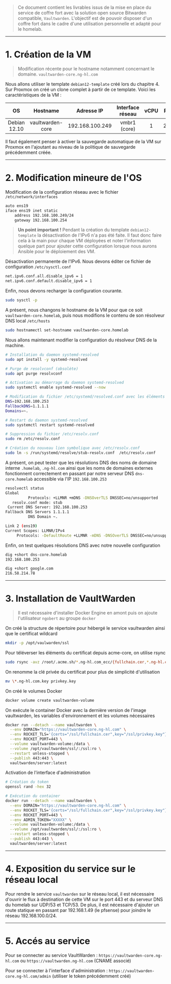 > Ce document contient les livrables issus de la mise en place du service de coffre fort avec la solution open source Bitwarden compatible, `Vaultwarden`. L'objectif est de pouvoir disposer d'un coffre fort dans le cadre d'une utilisation personnelle et adapté pour le homelab.

---

# 1. Création de la VM

> Modification récente pour le hostname notamment concernant le domaine. `vaultwarden-core.ng-hl.com`

Nous allons utiliser le template `debian12-template` créé lors du chapitre 4. Sur Proxmox on créé un clone complet à partir de ce template. Voici les caractéristiques de la VM :

| OS      | Hostname     | Adresse IP | Interface réseau | vCPU    | RAM   | Stockage
|:-:    |:-:    |:-:    |:-:    |:-:    |:-:    |:-:
| Debian 12.10     | vaultwarden-core      | 192.168.100.249    | vmbr1 (core)    | 1     | 2048   | 20Gio

Il faut également penser à activer la sauvegarde automatique de la VM sur Proxmox en l'ajoutant au niveau de la politique de sauvegarde précédemment créée.

---

# 2. Modification mineure de l'OS

Modification de la configuration réseau avec le fichier `/etc/network/interfaces`

```bash
auto ens19
iface ens19 inet static
    address 192.168.100.249/24
    gateway 192.168.100.254
```

> __Un point important !__ Pendant la création du template `debian12-template` la désactivation de l'IPv6 n'a pas été faite. Il faut donc faire cela à la main pour chaque VM déployées et noter l'information quelque part pour ajouter cette configuration lorsque nous aurons Ansible pour le déploiement des VM.

Désactivation permanente de l'IPv6. Nous devons éditer ce fichier de configuration `/etc/sysctl.conf`

```bash
net.ipv6.conf.all.disable_ipv6 = 1
net.ipv6.conf.default.disable_ipv6 = 1
```

Enfin, nous devons recharger la configuration courante.

```bash
sudo sysctl -p
```

A présent, nous changons le hostname de la VM pour que ce soit `vaultwarden-core.homelab`, puis nous modifions le contenu de son résolveur DNS local `/etc/hosts`

```bash
sudo hostnamectl set-hostname vaultwarden-core.homelab
```

Nous allons maintenant modifier la configuration du résolveur DNS de la machine.

```bash
# Installation du daemon systemd-resolved
sudo apt install -y systemd-resolved

# Purge de resolvconf (obsolète)
sudo apt purge resolvconf

# Activation au démarrage du daemon systemd-resolved
sudo systemctl enable systemd-resolved --now

# Modification du fichier /etc/systemd/resolved.conf avec les éléments suivants
DNS=192.168.100.253
FallbackDNS=1.1.1.1
Domains=~.

# Restart du daemon systemd-resolved
sudo systemctl restart systemd-resolved

# Suppression du fichier /etc/resolv.conf
sudo rm /etc/resolv.conf

# Création du nouveau lien symbolique avec /etc/resolv.conf
sudo ln -s /run/systemd/resolve/stub-resolv.conf  /etc/resolv.conf
```

A présent, on peut tester que les résolutions DNS des noms de domaine interne `.homelab`, `.ng-hl.com` ainsi que les noms de domaines externes fonctionnent correctement en passant par notre serveur DNS `dns-core.homelab` accessible via l'IP `192.168.100.253`

```bash
resolvectl status
Global
          Protocols: +LLMNR +mDNS -DNSOverTLS DNSSEC=no/unsupported
   resolv.conf mode: stub
 Current DNS Server: 192.168.100.253
Fallback DNS Servers 1.1.1.1
          DNS Domain ~.

Link 2 (ens19)
Current Scopes: LLMNR/IPv4
     Protocols: -DefaultRoute +LLMNR -mDNS -DNSOverTLS DNSSEC=no/unsupported
```

Enfin, on test quelques résolutions DNS avec notre nouvelle configuration

```bash
dig +short dns-core.homelab
192.168.100.253
```

```bash
dig +short google.com
216.58.214.78
```

---

# 3. Installation de VaultWarden

> Il est nécessaire d'installer Docker Engine en amont puis on ajoute l'utilisateur `ngobert` au groupe `docker`

On créé la structure de répertoire pour hébergé le service vaultwarden ainsi que le certificat wildcard

```bash
mkdir -p /opt/vaulwarden/ssl
```

Pour téléverser les éléments du certificat depuis acme-core, on utilise rsync

```bash
sudo rsync -avz /root/.acme.sh/*.ng-hl.com_ecc/{fullchain.cer,*.ng-hl.com.key}   ngobert@vaultwarden-core.homelab:/opt/vaultwarden/ssl/
```

On renomme la clé privée du certificat pour plus de simplicité d'utilisation

```bash
mv \*.ng-hl.com.key privkey.key 
```

On créé le volumes Docker

```bash
docker volume create vaultwarden-volume
```

On exécute le container Docker avec la dernière version de l'image vaultwarden, les variables d'environnement et les volumes nécessaires

```bash
docker run --detach --name vaultwarden \
  --env DOMAIN="https://vaultwarden-core.ng-hl.com" \
  --env ROCKET_TLS='{certs="/ssl/fullchain.cer",key="/ssl/privkey.key"}' \
  --env ROCKET_PORT=443 \
  --volume vaultwarden-volume:/data \
  --volume /opt/vaultwarden/ssl/:/ssl:ro \
  --restart unless-stopped \
  --publish 443:443 \
  vaultwarden/server:latest
```

Activation de l'interface d'administration

```bash
# Création du token
openssl rand -hex 32

# Exécution du container
docker run --detach --name vaultwarden \
  --env DOMAIN="https://vaultwarden-core.ng-hl.com" \
  --env ROCKET_TLS='{certs="/ssl/fullchain.cer",key="/ssl/privkey.key"}' \
  --env ROCKET_PORT=443 \
  --env ADMIN_TOKEN="XXXXX" \
  --volume vaultwarden-volume:/data \
  --volume /opt/vaultwarden/ssl/:/ssl:ro \
  --restart unless-stopped \
  --publish 443:443 \
  vaultwarden/server:latest
```

---

# 4. Exposition du service sur le réseau local

Pour rendre le service `vaultwarden` sur le réseau local, il est nécessaire d'ouvrir le flux à destination de cette VM sur le port 443 et du serveur DNS du homelab sur UDP/53 et TCP/53. De plus, il est nécessaire d'ajouter un route statique en passant par 192.168.1.49 (le pfsense) pour joindre le réseau 192.168.100.0/24.

---

# 5. Accés au service

Pour se connecter au service VaultWarden : `https://vaultwarden-core.ng-hl.com` ou `https://vaultwarden.ng-hl.com` (CNAME associé)

Pour se connecter à l'interface d'administration : `https://vaultwarden-core.ng-hl.com/admin` (utiliser le token précédemment créé)